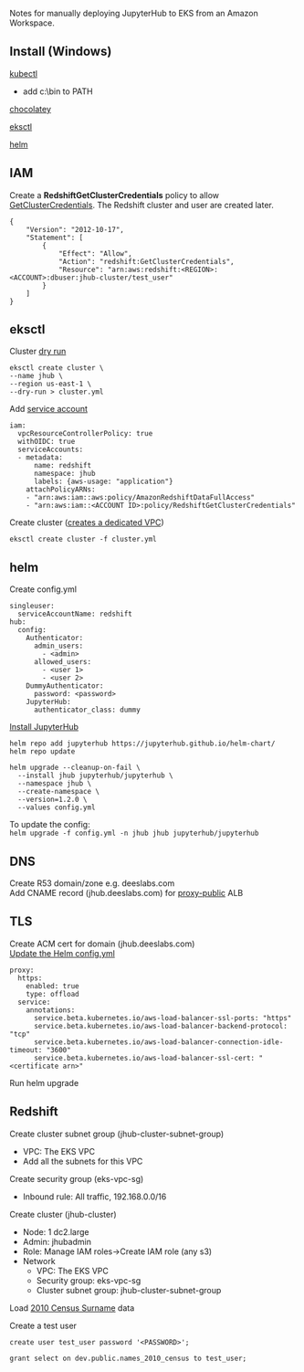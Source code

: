 Notes for manually deploying JupyterHub to EKS from an Amazon Workspace.

## Install (Windows)

[kubectl](https://docs.aws.amazon.com/eks/latest/userguide/install-kubectl.html) 

- add c:\bin to PATH

[chocolatey](https://chocolatey.org/install)  

[eksctl](https://docs.aws.amazon.com/eks/latest/userguide/eksctl.html)

[helm](https://docs.aws.amazon.com/eks/latest/userguide/helm.html)  

## IAM

Create a **RedshiftGetClusterCredentials** policy to allow [GetClusterCredentials](https://docs.aws.amazon.com/redshift/latest/mgmt/generating-iam-credentials-role-permissions.html).  The Redshift cluster and user are created later.


```
{
    "Version": "2012-10-17",
    "Statement": [
        {
            "Effect": "Allow",
            "Action": "redshift:GetClusterCredentials",
            "Resource": "arn:aws:redshift:<REGION>:<ACCOUNT>:dbuser:jhub-cluster/test_user"
        }
    ]
}
```

## eksctl

Cluster [dry run](https://eksctl.io/usage/dry-run/)  

```
eksctl create cluster \
--name jhub \
--region us-east-1 \
--dry-run > cluster.yml
```

Add [service account](https://eksctl.io/usage/iamserviceaccounts/#usage-with-config-files)

```
iam:
  vpcResourceControllerPolicy: true
  withOIDC: true
  serviceAccounts:
  - metadata:
      name: redshift
      namespace: jhub
      labels: {aws-usage: "application"}
    attachPolicyARNs:
    - "arn:aws:iam::aws:policy/AmazonRedshiftDataFullAccess"
    - "arn:aws:iam::<ACCOUNT ID>:policy/RedshiftGetClusterCredentials"
```
Create cluster ([creates a dedicated VPC](https://eksctl.io/usage/vpc-networking/))

`eksctl create cluster -f cluster.yml`

## helm

Create config.yml

```
singleuser:
  serviceAccountName: redshift
hub:
  config:
    Authenticator:
      admin_users:
        - <admin>
      allowed_users:
        - <user 1>
        - <user 2>
    DummyAuthenticator:
      password: <password>
    JupyterHub:
      authenticator_class: dummy
```

[Install JupyterHub](https://zero-to-jupyterhub.readthedocs.io/en/latest/jupyterhub/installation.html)
```
helm repo add jupyterhub https://jupyterhub.github.io/helm-chart/
helm repo update

helm upgrade --cleanup-on-fail \
  --install jhub jupyterhub/jupyterhub \
  --namespace jhub \
  --create-namespace \
  --version=1.2.0 \
  --values config.yml
```
To update the config:  
`helm upgrade -f config.yml -n jhub jhub jupyterhub/jupyterhub`

## DNS 
Create R53 domain/zone e.g. deeslabs.com  
Add CNAME record (jhub.deeslabs.com) for [proxy-public](https://zero-to-jupyterhub.readthedocs.io/en/latest/administrator/security.html#set-up-your-domain) ALB

## TLS

Create ACM cert for domain (jhub.deeslabs.com)  
[Update the Helm config.yml](https://zero-to-jupyterhub.readthedocs.io/en/latest/administrator/security.html#off-loading-ssl-to-a-load-balancer)  
```
proxy:
  https:
    enabled: true
    type: offload
  service:
    annotations:
      service.beta.kubernetes.io/aws-load-balancer-ssl-ports: "https"
      service.beta.kubernetes.io/aws-load-balancer-backend-protocol: "tcp"
      service.beta.kubernetes.io/aws-load-balancer-connection-idle-timeout: "3600"
      service.beta.kubernetes.io/aws-load-balancer-ssl-cert: "<certificate arn>"
```
Run helm upgrade

## Redshift
Create cluster subnet group (jhub-cluster-subnet-group)
- VPC:  The EKS VPC
- Add all the subnets for this VPC

Create security group (eks-vpc-sg)
- Inbound rule: All traffic, 192.168.0.0/16

Create cluster (jhub-cluster)
- Node:  1 dc2.large
- Admin:  jhubadmin
- Role: Manage IAM roles->Create IAM role (any s3)
- Network
  - VPC: The EKS VPC
  - Security group: eks-vpc-sg
  - Cluster subnet group: jhub-cluster-subnet-group

Load [2010 Census Surname](https://www.census.gov/topics/population/genealogy/data/2010_surnames.html) data

Create a test user
```
create user test_user password '<PASSWORD>';

grant select on dev.public.names_2010_census to test_user;
```
